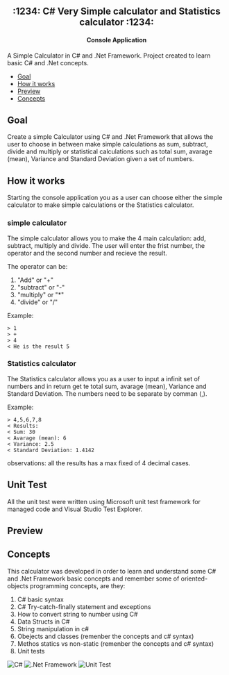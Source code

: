 <h2 align="center"> :1234: C# Very Simple calculator and Statistics calculator :1234:</h2>
<h4 align="center">Console Application </h4>

<p> A Simple Calculator in C# and .Net Framework. Project created to learn basic C# and .Net concepts.</p> 

- [Goal](#Goal)
- [How it works](#How-it-works)
- [Preview](#Preview)
- [Concepts](#Concepts)

## Goal
<p> Create a simple Calculator using C# and .Net Framework that allows the user to choose in between make simple calculations as sum, subtract, divide and multiply or statistical calculations such as total sum, avarage (mean), Variance and Standard Deviation given a set of numbers.</p>

## How it works
Starting the console application you as a user can choose either the simple calculator to make simple calculations or the Statistics calculator.

### simple calculator
The simple calculator allows you to make the 4 main calculation: add, subtract, multiply and divide.
The user will enter the frist number, the operator and the second number and recieve the result. 

The operator can be:
1. "Add" or "+"
2. "subtract" or "-"
3. "multiply" or "*"
4. "divide" or "/"

Example: 

``` 
> 1 
> + 
> 4 
< He is the result 5 
```

### Statistics calculator
The Statistics calculator allows you as a user to input a infinit set of numbers and in return get te total sum, avarage (mean), Variance and Standard Deviation.
The numbers need to be separate by comman (,).

Example:

``` 
> 4,5,6,7,8
< Results:
< Sum: 30
< Avarage (mean): 6
< Variance: 2.5
< Standard Deviation: 1.4142
```

observations: all the results has a max fixed of 4 decimal cases.

## Unit Test
All the unit test were written using Microsoft unit test framework for managed code and Visual Studio Test Explorer.

## Preview

## Concepts
This calculator was developed in order to learn and understand some C# and .Net Framework basic concepts and remember some of oriented-objects programming concepts, are they:

1. C# basic syntax 
2. C# Try-catch-finally statement and exceptions 
3. How to convert string to number using C#
4. Data Structs in C#
5. String manipulation in c#
6. Obejects and classes (remenber the concepts and c# syntax)
7. Methos statics vs non-static (remenber the concepts and c# syntax)
8. Unit tests

![C#](https://img.shields.io/badge/-C%23-green)
![.Net Framework](https://img.shields.io/badge/-.Net%20Framework-yellowgreen)
![Unit Test](https://img.shields.io/badge/-Unit%20Test-pink)
